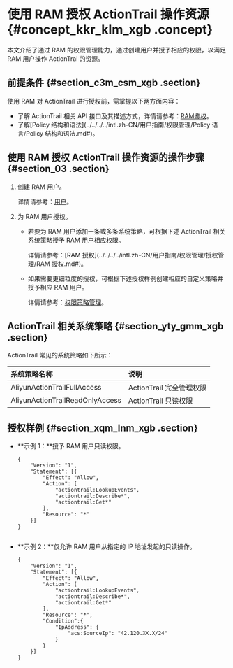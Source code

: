 # 使用 RAM 授权 ActionTrail 操作资源 {#concept_kkr_klm_xgb .concept}

本文介绍了通过 RAM 的权限管理能力，通过创建用户并授予相应的权限，以满足 RAM 用户操作 ActionTrai 的资源。

## 前提条件 {#section_c3m_csm_xgb .section}

使用 RAM 对 ActionTrail 进行授权前，需掌握以下两方面内容：

-   了解 ActionTrail 相关 API 接口及其描述方式，详情请参考：[RAM鉴权](../../../../intl.zh-CN/API参考/RAM鉴权.md#)。
-   了解[Policy 结构和语法](../../../../intl.zh-CN/用户指南/权限管理/Policy 语言/Policy 结构和语法.md#)。

## 使用 RAM 授权 ActionTrail 操作资源的操作步骤 {#section_03 .section}

1.  创建 RAM 用户。

    详情请参考：[用户](../../../../intl.zh-CN/用户指南/身份管理/用户管理/用户.md#)。

2.  为 RAM 用户授权。
    -   若要为 RAM 用户添加一条或多条系统策略，可根据下述 ActionTrail 相关系统策略授予 RAM 用户相应权限。

        详情请参考：[RAM 授权](../../../../intl.zh-CN/用户指南/权限管理/授权管理/RAM 授权.md#)。

    -   如果需要更细粒度的授权，可根据下述授权样例创建相应的自定义策略并授予相应 RAM 用户。

        详情请参考：[权限策略管理](../../../../intl.zh-CN/用户指南/权限管理/权限策略管理.md#)。


## ActionTrail 相关系统策略 {#section_yty_gmm_xgb .section}

ActionTrail 常见的系统策略如下所示：

|系统策略名称|说明|
|:-----|:-|
|AliyunActionTrailFullAccess|ActionTrail 完全管理权限|
|AliyunActionTrailReadOnlyAccess|ActionTrail 只读权限|

## 授权样例 {#section_xqm_lnm_xgb .section}

-   **示例 1：**授予 RAM 用户只读权限。

    ```language-json
    {
        "Version": "1",
        "Statement": [{
            "Effect": "Allow",
            "Action": [
                "actiontrail:LookupEvents", 
                "actiontrail:Describe*", 
                "actiontrail:Get*"
            ],
            "Resource": "*"
        }]
    }
    					
    ```

-   **示例 2：**仅允许 RAM 用户从指定的 IP 地址发起的只读操作。

    ```language-json
    {
        "Version": "1",
        "Statement": [{
            "Effect": "Allow",
            "Action": [
                "actiontrail:LookupEvents", 
                "actiontrail:Describe*", 
                "actiontrail:Get*"
            ],
            "Resource": "*",
            "Condition":{
                "IpAddress": {
                    "acs:SourceIp": "42.120.XX.X/24"
                }
            }
        }]
    }
    					
    ```


